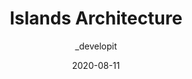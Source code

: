 ---
author: _developit
date: 2020-08-11
tags:
  - architecture
  - html
  - concepts
target_url: https://jasonformat.com/islands-architecture/
title: Islands Architecture
---